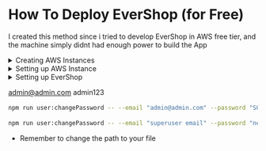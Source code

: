 # How To Deploy **EverShop** (for Free)

I created this method since i tried to develop EverShop in AWS free tier, and the machine simply didnt had enough power to build the App

<details>
<summary> Creating AWS Instances </summary>

> ### Managing AWS Services
>
> Firstly, you will land in this page **right after your registration**, if u dont have an account yet you can create one [here](https://aws.amazon.com/free/)
>
> On this page, you go into "**See All Services**"
> ![AWS Start Page](https://github.com/PedroWoicoleskoCrespo/HowTo-EverShop/blob/main/media/aws-start.png?raw=true)
>
> ### Finding the Right One
>
> Right under the tab "**Compute**" select "**EC2**"
> ![AWS Start Page](https://github.com/PedroWoicoleskoCrespo/HowTo-EverShop/blob/main/media/aws-services.png?raw=true)
>
> ### Creating Instance
>
> Now, u can click directly into "**Launch Instance**" or "**Instances**" then "**Launch Instances**"
> ![AWS Start Page](https://github.com/PedroWoicoleskoCrespo/HowTo-EverShop/blob/main/media/aws-ec2.png?raw=true)
>
> Then you will land in this page
> ![AWS Start Page](https://github.com/PedroWoicoleskoCrespo/HowTo-EverShop/blob/main/media/instances-new.png?raw=true)
>
> ### Configuring your Instance
>
> **Hint**: You can customize your server region, on the right top of your screen, on the left of your user.
>
> Here you can name your instance, i named it "**EverShop**"
> ![AWS Start Page](https://github.com/PedroWoicoleskoCrespo/HowTo-EverShop/blob/main/media/instance-name.png?raw=true)
>
> Now you select your intance OS, we will be using Ubuntu (If u use another OS, remember to check if it's qualified for the Free Tier)
> ![AWS Start Page](https://github.com/PedroWoicoleskoCrespo/HowTo-EverShop/blob/main/media/instance-os.png?raw=true)
>
> Then you check if your instance type is set for the Free Tier 
> ![AWS Start Page](https://github.com/PedroWoicoleskoCrespo/HowTo-EverShop/blob/main/media/instance-hardware.png?raw=true)
>
> Here we will set up some security when accessing your instance, click on "**Create new key pair**"
> ![AWS Start Page](https://github.com/PedroWoicoleskoCrespo/HowTo-EverShop/blob/main/media/instance-keys.png?raw=true)
> Name the key pair, then create it (Put the one u downloaded somewhere safe, if u later on want to access it by another methods)
> ![AWS Start Page](https://github.com/PedroWoicoleskoCrespo/HowTo-EverShop/blob/main/media/keys-new.png?raw=true)
>
> Now setting up more security Configs, here u can check "**Allow HTTPS traffic from the internet**" and "**Allow HTTP traffic from the internet**" (You can leave the SSH one checked too)
> ![AWS Start Page](https://github.com/PedroWoicoleskoCrespo/HowTo-EverShop/blob/main/media/instance-ports.png?raw=true)
>
> Every thing else you can leave it as it is (If u want to, u can get the storage size up to 30GB), then hit the "**Launch instance**" button
> ![AWS Start Page](https://github.com/PedroWoicoleskoCrespo/HowTo-EverShop/blob/main/media/instance-create.png?raw=true)
>
> ### Connecting to your Instance
> Now your instance is being created! Hit the "**Connect to Instance**" button to proceed
> ![AWS Start Page](https://github.com/PedroWoicoleskoCrespo/HowTo-EverShop/blob/main/media/instance-created.png?raw=true)
>
> Right here it is prety much everithing configured for default, so just hit the "**Connect**" button (Remember to grab this "**IPv4**")
> ![AWS Start Page](https://github.com/PedroWoicoleskoCrespo/HowTo-EverShop/blob/main/media/instance-connect.png?raw=true)
>
> And thats it! You successfully connected to your new Instance
> ![AWS Start Page](https://github.com/PedroWoicoleskoCrespo/HowTo-EverShop/blob/main/media/instance-shell.png?raw=true)
>
> ### Back to AWS services
> Get back to AWS services and select **ECS**
> ![AWS Start Page](https://github.com/PedroWoicoleskoCrespo/HowTo-EverShop/blob/main/media/db-start.png?raw=true)
> 
> ### Create a Database
> Scroll down a bit and hit "**Create database**"
> ![AWS Start Page](https://github.com/PedroWoicoleskoCrespo/HowTo-EverShop/blob/main/media/db-down.png?raw=true)
> 
> ### Configuring Database
>
> Select the "**PostgreSQL**" option
> ![AWS Start Page](https://github.com/PedroWoicoleskoCrespo/HowTo-EverShop/blob/main/media/db-type.png?raw=true)
> 
> Now make sure the free tier is selected and give a name for your database (Could really be anything, it doesent matter much)
> ![AWS Start Page](https://github.com/PedroWoicoleskoCrespo/HowTo-EverShop/blob/main/media/db-identifier.png?raw=true)
> 
> Now insert the database default user as **evershop** as well as its password (**evershop** too)
> ![AWS Start Page](https://github.com/PedroWoicoleskoCrespo/HowTo-EverShop/blob/main/media/db-user.png?raw=true)
> 
> Then at last, connect it to your Instance
> ![AWS Start Page](https://github.com/PedroWoicoleskoCrespo/HowTo-EverShop/blob/main/media/db-security.png?raw=true)
>
> Now u can keep following the tutorial

</details>

<details>
<summary> Setting up AWS Instance </summary>

> ## Instance Preparation
> ### Checking for updates
> At first, we need to check for updates
> ```bash
> sudo apt-get update
> sudo apt-get upgrade -y
> ```
> 
> ### Installing ZIP Package
> ```bash
> sudo apt-get install zip -y
> ```
> 
> ### Installing NodeJS and NPM
> (This will take a while, be patient)
> ```bash
> sudo apt-get install nodejs npm -y
> ```
> 
> ### Installing Nginx
> ```bash
> sudo apt-get install nginx -y
> ```
> 
> ### Configuring Nginx
> Now, you need to create a config file for your server, get the **IPv4** u grabed earlier, or your instance public domain, create your file
> ```bash
> sudo nano /etc/nginx/sites-available/evershop.conf
> ```
>
> Now, ur in the file, paste the content below **replacing the domain.com with your instance IP or Domain**
> ```conf
> server {
>     listen 80;
>     server_name domain.com;
> 
>     location / {
>         proxy_pass http://localhost:3000;
>         proxy_http_version 1.1;
>         proxy_set_header Upgrade $http_upgrade;
>         proxy_set_header Connection 'upgrade';
>         proxy_set_header Host $host;
>         proxy_cache_bypass $http_upgrade;
>     }
> }
> ```
> Now hit **Ctrl** + **X** then **Y** and finally **Enter** to save the file
> 
> Enabling config
> ```bash
> sudo ln -s /etc/nginx/sites-available/evershop.conf /etc/nginx/sites-enabled/
> ```
>
> Disabling default config
> ```bash
> sudo unlink /etc/nginx/sites-enabled/default
> ```
>
> Restarting Nginx
> ```bash
> sudo systemctl restart nginx
> ```

</details>

<details>
<summary> Setting up EverShop </summary>

> ### Loggin in as Super User
>
> Firstly we need to change the root password
> ```bash
> sudo passwd
> ```
> Then insert the new password, and insert it again for confirmation
>
> Now login as Super User
> ```bash
> su
> ```
> And then insert the password to login successfully
>
> Now return to the Super User **directory**
> ```bash
> cd
> ```
>
> ### Getting Files
>
> Download the files using the following command
> ```bash
> wget https://github.com/PedroWoicoleskoCrespo/HowTo-EverShop/raw/refs/heads/main/evershop.zip
> ```
>
> Unzip the files (This will take a little while)
> ```bash
> unzip evershop.zip
> ```
>
> Now u can get rid of the zip file
> ```bash
> rm evershop.zip
> ```
>
> ### Setting up the Database
>
> Login as the default user on the Database using the following command
> ```bash
> sudo -u postgres psql
> ```
>
> Create the EverShop user
> ```sql
> CREATE USER evershop WITH PASSWORD 'evershop';
> ```
> 
> Create the EverShop database
> ```sql
> CREATE DATABASE evershop;
> ```
>
> Grant the user access to the database
> ```sql
> GRANT ALL PRIVILEGES ON DATABASE evershop TO evershop;
> ```
>
> Transfer the database ownership to the user
> ```sql
> ALTER DATABASE evershop OWNER TO evershop;
> ```
>
> Import database content
> ```sql
> \! psql -U evershop -d evershop -f /root/evershop-db.sql -W
> ```

</details>

admin@admin.com
admin123


```bash
npm run user:changePassword -- --email "admin@admin.com" --password "SOMETHING ABSURD"
```

```bash
npm run user:changePassword -- --email "superuser email" --password "new password"
```

- Remember to change the path to your file
